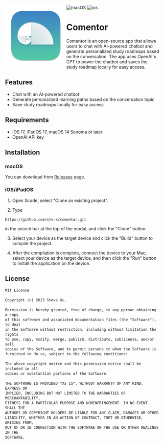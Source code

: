 <a href="#"><img width="200" height="200" src="https://github.com/Stv-X/Comentor/blob/main/Comentor/Assets.xcassets/AppIcon.appiconset/icon_512x512%402x.png" align="left" /></a>
![macOS](https://img.shields.io/badge/macOS-EE751F)
![ios](https://img.shields.io/badge/iOS-0C62C7)
# Comentor

Comentor is an open-source app that allows users to chat with AI-powered chatbot and generate personalized study roadmaps based on the conversation. The app uses OpenAI's GPT to power the chatbot and saves the study roadmap locally for easy access.

## Features

- Chat with an AI-powered chatbot
- Generate personalized learning paths based on the conversation topic
- Save study roadmaps locally for easy access

## Requirements

- iOS 17, iPadOS 17, macOS 14 Sonoma or later
- OpenAI API key

## Installation

### macOS
You can download from [Releases](https://github.com/Stv-X/Comentor/releases) page.

### iOS/iPadOS
1. Open Xcode, select "Clone an existing project".

2. Type 

```
https://github.com/stv-x/comentor.git
```

in the search bar at the top of the modal, and click the "Clone" button.

3. Select your device as the target device and click the "Build" button to compile the project.

4. After the compilation is complete, connect the device to your Mac, select your device as the target device, and then click the "Run" button to install the application on the device.

## License

```
MIT License

Copyright (c) 2023 Steve Xu.

Permission is hereby granted, free of charge, to any person obtaining a copy
of this software and associated documentation files (the "Software"), to deal
in the Software without restriction, including without limitation the rights
to use, copy, modify, merge, publish, distribute, sublicense, and/or sell
copies of the Software, and to permit persons to whom the Software is
furnished to do so, subject to the following conditions:

The above copyright notice and this permission notice shall be included in all
copies or substantial portions of the Software.

THE SOFTWARE IS PROVIDED "AS IS", WITHOUT WARRANTY OF ANY KIND, EXPRESS OR
IMPLIED, INCLUDING BUT NOT LIMITED TO THE WARRANTIES OF MERCHANTABILITY,
FITNESS FOR A PARTICULAR PURPOSE AND NONINFRINGEMENT. IN NO EVENT SHALL THE
AUTHORS OR COPYRIGHT HOLDERS BE LIABLE FOR ANY CLAIM, DAMAGES OR OTHER
LIABILITY, WHETHER IN AN ACTION OF CONTRACT, TORT OR OTHERWISE, ARISING FROM,
OUT OF OR IN CONNECTION WITH THE SOFTWARE OR THE USE OR OTHER DEALINGS IN THE
SOFTWARE.
```

